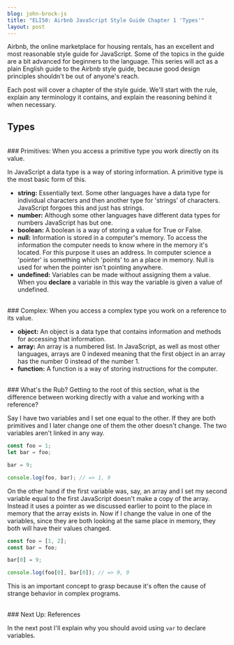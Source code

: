 ```yaml
---
blog: john-brock-js
title: "ELI50: Airbnb JavaScript Style Guide Chapter 1 'Types'"
layout: post
---
```

Airbnb, the online marketplace for housing rentals, has an excellent and most reasonable style guide for JavaScript. Some of the topics in the guide are a bit advanced for beginners to the language. This series will act as a plain English guide to the Airbnb style guide, because good design principles shouldn't be out of anyone's reach.

Each post will cover a chapter of the style guide. We'll start with the rule, explain any terminology it contains, and explain the reasoning behind it when necessary.

## Types
<br>
### Primitives: When you access a primitive type you work directly on its value.

In JavaScript a data type is a way of storing information. A primitive type is the most basic form of this.
* **string:** Essentially text. Some other languages have a data type for individual characters and then another type for 'strings' of characters. JavaScript forgoes this and just has strings.
* **number:** Although some other languages have different data types for numbers JavaScript has but one.
* **boolean:** A boolean is a way of storing a value for True or False. 
* **null:** Information is stored in a computer's memory. To access the information the computer needs to know where in the memory it's located. For this purpose it uses an address. In computer science a 'pointer' is something which 'points' to an a place in memory. Null is used for when the pointer isn't pointing anywhere.
* **undefined:** Variables can be made without assigning them a value. When you **declare** a variable in this way the variable is given a value of undefined.

<br>
### Complex: When you access a complex type you work on a reference to its value.

* **object:** An object is a data type that contains information and methods for accessing that information.
* **array:** An array is a numbered list. In JavaScript, as well as most other languages, arrays are 0 indexed meaning that the first object in an array has the number 0 instead of the number 1. 
* **function:** A function is a way of storing instructions for the computer.

<br>
### What's the Rub?
Getting to the root of this section, what is the difference between working directly with a value and working with a reference?

Say I have two variables and I set one equal to the other. If they are both primitives and I later change one of them the other doesn't change. The two variables aren't linked in any way.

```javascript
const foo = 1;
let bar = foo;

bar = 9;

console.log(foo, bar); // => 1, 9
```

On the other hand if the first variable was, say, an array and I set my second variable equal to the first JavaScript doesn't make a copy of the array. Instead it uses a pointer as we discussed earlier to point to the place in memory that the array exists in. Now if I change the value in one of the variables, since they are both looking at the same place in memory, they both will have their values changed.

```javascript
const foo = [1, 2];
const bar = foo;

bar[0] = 9;

console.log(foo[0], bar[0]); // => 9, 9
```

This is an important concept to grasp because it's often the cause of strange behavior in complex programs.

<br>
### Next Up: References

In the next post I'll explain why you should avoid using `var` to declare variables.



[style guide]: https://github.com/airbnb/javascript#references--prefer-const